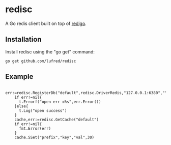 # redisc
A Go redis client built on top of [redigo](https://github.com/gomodule/redigo).

Installation
------------

Install redisc using the "go get" command:

    go get github.com/lufred/redisc
    
Example
------------
```
    err:=redisc.RegisterDb("default",redisc.DriverRedis,"127.0.0.1:6380","")
    if err!=nil{
      t.Errorf("open err =%s",err.Error())
    }else{
      t.Log("open success")
    }
    cache,err:=redisc.GetCache("default")
    if err!=nil{
      fmt.Error(err)
    }
    cache.SSet("prefix","key","val",30)
```
   
   


